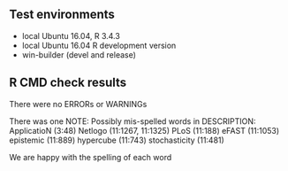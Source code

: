 ## Test environments
* local Ubuntu 16.04, R 3.4.3
* local Ubuntu 16.04 R development version
* win-builder (devel and release)

## R CMD check results
There were no ERRORs or WARNINGs

There was one NOTE:
Possibly mis-spelled words in DESCRIPTION:
  ApplicatioN (3:48)
  Netlogo (11:1267, 11:1325)
  PLoS (11:188)
  eFAST (11:1053)
  epistemic (11:889)
  hypercube (11:743)
  stochasticity (11:481)
  
We are happy with the spelling of each word
